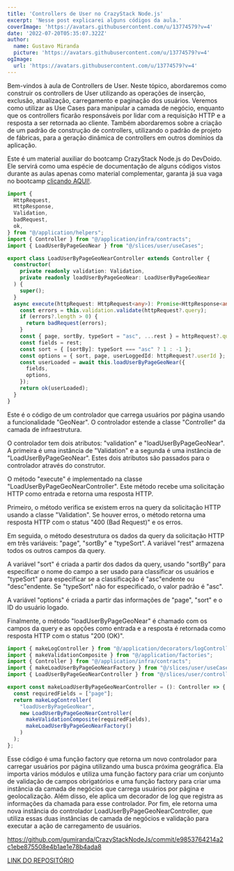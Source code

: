 ```yaml
---
title: 'Controllers de User no CrazyStack Node.js'
excerpt: 'Nesse post explicarei alguns códigos da aula.'
coverImage: 'https://avatars.githubusercontent.com/u/13774579?v=4'
date: '2022-07-20T05:35:07.322Z'
author:
  name: Gustavo Miranda
  picture: 'https://avatars.githubusercontent.com/u/13774579?v=4'
ogImage:
  url: 'https://avatars.githubusercontent.com/u/13774579?v=4'
---
```

Bem-vindos à aula de Controllers de User. Neste tópico, abordaremos como construir os controllers de User utilizando as operações de inserção, exclusão, atualização, carregamento e paginação dos usuários. Veremos como utilizar as Use Cases para manipular a camada de negócio, enquanto que os controllers ficarão responsáveis por lidar com a requisição HTTP e a resposta a ser retornada ao cliente. Também abordaremos sobre a criação de um padrão de construção de controllers, utilizando o padrão de projeto de fábricas, para a geração dinâmica de controllers em outros domínios da aplicação.

Este é um material auxiliar do bootcamp CrazyStack Node.js do DevDoido. Ele servirá como uma espécie de documentação de alguns códigos vistos durante as aulas apenas como material complementar, garanta já sua vaga no bootcamp [clicando AQUI!](https://crazystack.com.br).

```typescript
import {
  HttpRequest,
  HttpResponse,
  Validation,
  badRequest,
  ok,
} from "@/application/helpers";
import { Controller } from "@/application/infra/contracts";
import { LoadUserByPageGeoNear } from "@/slices/user/useCases";

export class LoadUserByPageGeoNearController extends Controller {
  constructor(
    private readonly validation: Validation,
    private readonly loadUserByPageGeoNear: LoadUserByPageGeoNear
  ) {
    super();
  }
  async execute(httpRequest: HttpRequest<any>): Promise<HttpResponse<any>> {
    const errors = this.validation.validate(httpRequest?.query);
    if (errors?.length > 0) {
      return badRequest(errors);
    }
    const { page, sortBy, typeSort = "asc", ...rest } = httpRequest?.query || {};
    const fields = rest;
    const sort = { [sortBy]: typeSort === "asc" ? 1 : -1 };
    const options = { sort, page, userLoggedId: httpRequest?.userId };
    const userLoaded = await this.loadUserByPageGeoNear({
      fields,
      options,
    });
    return ok(userLoaded);
  }
}
``` 
Este é o código de um controlador que carrega usuários por página usando a funcionalidade "GeoNear". O controlador estende a classe "Controller" da camada de infraestrutura.

O controlador tem dois atributos: "validation" e "loadUserByPageGeoNear". A primeira é uma instância de "Validation" e a segunda é uma instância de "LoadUserByPageGeoNear". Estes dois atributos são passados para o controlador através do construtor.

O método "execute" é implementado na classe "LoadUserByPageGeoNearController". Este método recebe uma solicitação HTTP como entrada e retorna uma resposta HTTP.

Primeiro, o método verifica se existem erros na query da solicitação HTTP usando a classe "Validation". Se houver erros, o método retorna uma resposta HTTP com o status "400 (Bad Request)" e os erros.

Em seguida, o método desestrutura os dados da query da solicitação HTTP em três variáveis: "page", "sortBy" e "typeSort". A variável "rest" armazena todos os outros campos da query.

A variável "sort" é criada a partir dos dados da query, usando "sortBy" para especificar o nome do campo a ser usado para classificar os usuários e "typeSort" para especificar se a classificação é "asc"endente ou "desc"endente. Se "typeSort" não for especificado, o valor padrão é "asc".

A variável "options" é criada a partir das informações de "page", "sort" e o ID do usuário logado.

Finalmente, o método "loadUserByPageGeoNear" é chamado com os campos da query e as opções como entrada e a resposta é retornada como resposta HTTP com o status "200 (OK)".
```typescript
import { makeLogController } from "@/application/decorators/logControllerFactory";
import { makeValidationComposite } from "@/application/factories";
import { Controller } from "@/application/infra/contracts";
import { makeLoadUserByPageGeoNearFactory } from "@/slices/user/useCases";
import { LoadUserByPageGeoNearController } from "@/slices/user/controllers";

export const makeLoadUserByPageGeoNearController = (): Controller => {
  const requiredFields = ["page"];
  return makeLogController(
    "loadUserByPageGeoNear",
    new LoadUserByPageGeoNearController(
      makeValidationComposite(requiredFields),
      makeLoadUserByPageGeoNearFactory()
    )
  );
};
``` 
Esse código é uma função factory que retorna um novo controlador para carregar usuários por página utilizando uma busca próxima geográfica. Ela importa vários módulos e utiliza uma função factory para criar um conjunto de validação de campos obrigatórios e uma função factory para criar uma instância da camada de negócios que carrega usuários por página e geolocalização. Além disso, ele aplica um decorador de log que registra as informações da chamada para esse controlador. Por fim, ele retorna uma nova instância do controlador LoadUserByPageGeoNearController, que utiliza essas duas instâncias de camada de negócios e validação para executar a ação de carregamento de usuários.


https://github.com/gumiranda/CrazyStackNodeJs/commit/e9853764214a2c1ebe875508e4b1ae1e78b4ada8


[LINK DO REPOSITÓRIO](https://github.com/gumiranda/CrazyStackNodeJs)